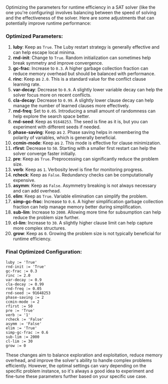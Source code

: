 Optimizing the parameters for runtime efficiency in a SAT solver (like the one you're configuring) involves balancing between the speed of solving and the effectiveness of the solver. Here are some adjustments that can potentially improve runtime performance:

### Optimized Parameters:

1. **luby**: Keep as `True`. The Luby restart strategy is generally effective and can help escape local minima.
2. **rnd-init**: Change to `True`. Random initialization can sometimes help break symmetry and improve convergence.
3. **gc-frac**: Increase to `0.3`. A higher garbage collection fraction can reduce memory overhead but should be balanced with performance.
4. **rinc**: Keep as `2.0`. This is a standard value for the conflict clause learning rate.
5. **var-decay**: Decrease to `0.9`. A slightly lower variable decay can help the solver focus more on recent conflicts.
6. **cla-decay**: Decrease to `0.99`. A slightly lower clause decay can help manage the number of learned clauses more effectively.
7. **rnd-freq**: Set to `0.05`. Introducing a small amount of randomness can help explore the search space better.
8. **rnd-seed**: Keep as `91648253`. The seed is fine as it is, but you can experiment with different seeds if needed.
9. **phase-saving**: Keep as `2`. Phase saving helps in remembering the polarity of variables, which is generally beneficial.
10. **ccmin-mode**: Keep as `2`. This mode is effective for clause minimization.
11. **rfirst**: Decrease to `50`. Starting with a smaller first restart can help the solver converge faster initially.
12. **pre**: Keep as `True`. Preprocessing can significantly reduce the problem size.
13. **verb**: Keep as `1`. Verbosity level is fine for monitoring progress.
14. **rcheck**: Keep as `False`. Redundancy checks can be computationally expensive.
15. **asymm**: Keep as `False`. Asymmetry breaking is not always necessary and can add overhead.
16. **elim**: Keep as `True`. Variable elimination can simplify the problem.
17. **simp-gc-frac**: Increase to `0.6`. A higher simplification garbage collection fraction can help manage memory better during simplification.
18. **sub-lim**: Increase to `2000`. Allowing more time for subsumption can help reduce the problem size further.
19. **cl-lim**: Increase to `30`. A slightly higher clause limit can help capture more complex structures.
20. **grow**: Keep as `0`. Growing the problem size is not typically beneficial for runtime efficiency.

### Final Optimized Configuration:
```plaintext
luby := 'True'
rnd-init := 'True'
gc-frac := 0.3
rinc := 2.0
var-decay := 0.9
cla-decay := 0.99
rnd-freq := 0.05
rnd-seed := 91648253
phase-saving := 2
ccmin-mode := 2
rfirst := 50
pre := 'True'
verb := '1'
rcheck := 'False'
asymm := 'False'
elim := 'True'
simp-gc-frac := 0.6
sub-lim := 2000
cl-lim := 30
grow := 0
```

These changes aim to balance exploration and exploitation, reduce memory overhead, and improve the solver's ability to handle complex problems efficiently. However, the optimal settings can vary depending on the specific problem instance, so it's always a good idea to experiment and fine-tune these parameters further based on your specific use case.